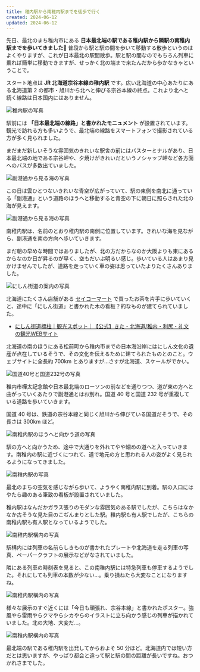 ```yaml
---
title: 稚内駅から南稚内駅までを徒歩で行く
created: 2024-06-12
updated: 2024-06-12
---
```


先日、最北のまち稚内市にある **日本最北端の駅である稚内駅から隣駅の南稚内駅までを歩いてきました🚶** 普段から駅と駅の間を歩いて移動する散歩というのはよくやりますが、これが日本最北の駅間散歩。駅と駅の間なのでもちろん列車に乗れば簡単に移動できますが、せっかく北の端まで来たんだから歩かなきゃということで。

スタート地点は **JR 北海道宗谷本線の稚内駅** です。広い北海道の中心あたりにある北海道第 2 の都市・旭川から北へと伸びる宗谷本線の終点。これより北へと続く線路は日本国内にはありません。

![稚内駅の写真](7e1b2cb5-171d-47e0-7d16-5d6df9f5cd00)

駅前には **「日本最北端の線路」と書かれたモニュメント** が設置されています。観光で訪れる方も多いようで、最北端の線路をスマートフォンで撮影されている方が多く見られました。

まだまだ新しいそうな雰囲気のきれいな駅舎の前にはバスターミナルがあり、日本最北端の地である宗谷岬や、夕焼けがきれいだというノシャップ岬など各方面へのバスが多数出ていました。

![副港通から見る海の写真](dffc0e29-72c2-45de-be3a-0eb077c3e500)

この日は雲ひとつないきれいな青空が広がっていて、駅の東側を南北に通っている「副港通」という道路のほうへと移動すると青空の下に朝日に照らされた北の海が見えます。

![副港通から見る海の写真](7716c25d-e11b-4194-8a6f-b9abdc48c800)

南稚内駅は、名前のとおり稚内駅の南側に位置しています。きれいな海を見ながら、副港通を南の方向へ歩いていきます。

まだ朝の早めな時間ではありましたが、北の方だからなのか大阪よりも東にあるからなのか日が昇るのが早く、空もだいぶ明るい感じ。歩いている人はあまり見かけませんでしたが、道路を走っていく車の姿は思っていたよりたくさんありました。

![にしん街道の案内の写真](d1883017-a6e2-4b31-572a-8f0962b47100)

北海道にたくさん店舗がある [セイコーマート](https://www.seicomart.co.jp/) で買ったお茶を片手に歩いていくと、途中に「にしん街道」と書かれた木の看板？的なものが建てられていました。

- [にしん街道標柱｜観光スポット｜【公式】きた・北海道/稚内・利尻・礼文の観光WEBサイト](https://www.north-hokkaido.com/spot/detail_1067.html)

北海道の南のほうにある松前町から稚内市までの日本海沿岸にはにしん文化の遺産が点在しているそうで、その文化を伝えるために建てられたものとのこと。ウェブサイトに全長約 700km とありますが…さすが北海道、スケールがでかい。

![国道40号と国道232号の写真](86e37084-bf90-4a7a-e034-6f026364c200)

稚内市樺太記念館や日本最北端のローソンの前などを通りつつ、道が東の方へと曲がっていくあたりで副港通とはお別れ。国道 40 号と国道 232 号が重複している道路を歩いていきます。

国道 40 号は、鉄道の宗谷本線と同じく旭川から伸びている国道だそうで、その長さは 300km ほど。

![南稚内駅のほうへと向かう道の写真](2e81e13e-9b19-4029-6880-b9be3c3cb400)

駅の方へと向かうため、途中で大通りを外れてやや細めの道へと入っていきます。南稚内の駅に近づくにつれて、道で地元の方と思われる人の姿がよく見られるようになってきました。

![南稚内駅の写真](7cb43d60-6532-4222-2549-813a8a70bb00)

最北のまちの空気を感じながら歩いて、ようやく南稚内駅に到着。駅の入口にはやたら趣のある筆致の看板が設置されていました。

稚内駅はなんだかガラス張りのモダンな雰囲気のある駅でしたが、こちらはなかなか古そうな見た目のこぢんまりとした駅。稚内駅も有人駅でしたが、こちらの南稚内駅も有人駅となっているようでした。

![南稚内駅構内の写真](bccfc621-6e2d-4d7f-b26d-c946d5d64300)

駅構内には列車の名前らしきものが書かれたプレートや北海道を走る列車の写真、ペーパークラフトの展示などがなされていました。

隣にある列車の時刻表を見ると、この南稚内駅には特急列車も停車するようでした。それにしても列車の本数が少ない…。乗り損ねたら大変なことになりますね。

![南稚内駅構内の写真](4e67b4a6-0e0d-4828-54d0-4b51f458c600)

様々な展示のすぐ近くには「今日も頑張れ、宗谷本線」と書かれたポスター。強風やら雷雨やらクマやらシカやらのイラストに立ち向かう感じの列車が描かれていました。北の大地、大変だ…。

![南稚内駅構内の写真](b447a6f8-c3bd-4550-fac7-63b7a3021900)

最北端の駅である稚内駅を出発してからおよそ 50 分ほど。北海道内では短い方だとは思いますが、やっぱり都会と違って駅と駅の間の距離が長いですね。おつかれさまでした。
